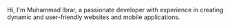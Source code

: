 Hi, I'm Muhammad Ibrar, a passionate developer with experience in creating dynamic and user-friendly websites and mobile applications.
